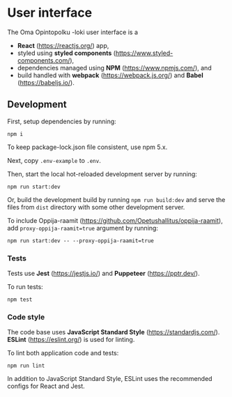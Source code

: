 # User interface

The Oma Opintopolku -loki user interface is a

- **React** (https://reactjs.org/) app,
- styled using **styled components** (https://www.styled-components.com/),
- dependencies managed using **NPM** (https://www.npmjs.com/), and
- build handled with **webpack** (https://webpack.js.org/) and **Babel** (https://babeljs.io/).

## Development

First, setup dependencies by running:

`npm i`

To keep package-lock.json file consistent, use npm 5.x.

Next, copy `.env-example` to `.env`.

Then, start the local hot-reloaded development server by running:

`npm run start:dev`

Or, build the development build by running `npm run build:dev` and serve the files from `dist` directory with some other development server.

To include Oppija-raamit (https://github.com/Opetushallitus/oppija-raamit), add `proxy-oppija-raamit=true` argument by running:

`npm run start:dev -- --proxy-oppija-raamit=true`

### Tests

Tests use **Jest** (https://jestjs.io/) and **Puppeteer** (https://pptr.dev/).

To run tests:

`npm test`

### Code style

The code base uses **JavaScript Standard Style** (https://standardjs.com/). **ESLint** (https://eslint.org/) is used for linting.

To lint both application code and tests:

`npm run lint`

In addition to JavaScript Standard Style, ESLint uses the recommended configs for React and Jest.
